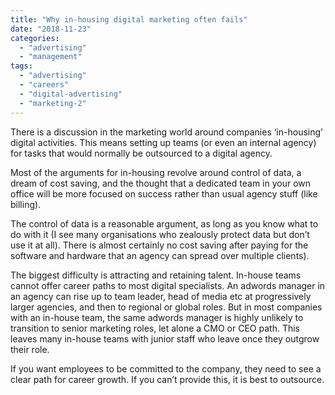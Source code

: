 ```yaml
---
title: "Why in-housing digital marketing often fails"
date: "2018-11-23"
categories: 
  - "advertising"
  - "management"
tags: 
  - "advertising"
  - "careers"
  - "digital-advertising"
  - "marketing-2"
---
```


There is a discussion in the marketing world around companies ‘in-housing’ digital activities. This means setting up teams (or even an internal agency) for tasks that would normally be outsourced to a digital agency.

Most of the arguments for in-housing revolve around control of data, a dream of cost saving, and the thought that a dedicated team in your own office will be more focused on success rather than usual agency stuff (like billing).

The control of data is a reasonable argument, as long as you know what to do with it (I see many organisations who zealously protect data but don’t use it at all). There is almost certainly no cost saving after paying for the software and hardware that an agency can spread over multiple clients).

The biggest difficulty is attracting and retaining talent. In-house teams cannot offer career paths to most digital specialists. An adwords manager in an agency can rise up to team leader, head of media etc at progressively larger agencies, and then to regional or global roles. But in most companies with an in-house team, the same adwords manager is highly unlikely to transition to senior marketing roles, let alone a CMO or CEO path. This leaves many in-house teams with junior staff who leave once they outgrow their role.

If you want employees to be committed to the company, they need to see a clear path for career growth. If you can’t provide this, it is best to outsource.
